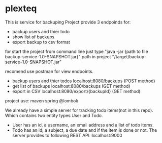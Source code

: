 # plexteq
This is service for backuping
Project provide 3 endpoinds for:

- backup users and thier todo
- show list of backups
- export backup to csv format

for start the project from command line just type "java -jar {path to file backup-service-1.0-SNAPSHOT.jar}" path in project "/target/backup-service-1.0-SNAPSHOT.jar"

recomend use postman for view endpoints.

- backup users and thier todos localhost:8080/backups (POST method)
- get list of backups localhost:8080/backups (GET method)
- export in CSV  localhost:8080/export/{backupId} (GET method)


project use:
maven
spring
@lombok


 
We already have a simple server for tracking todo items(not in this repo).
Which contains two entity types User and Todo.
 - User has an id, a username, an email address and a list of todo items.
 - Todo has an id, a subject, a due date and if the item is done or not.
The server provides to following REST API:
localhost:9000

